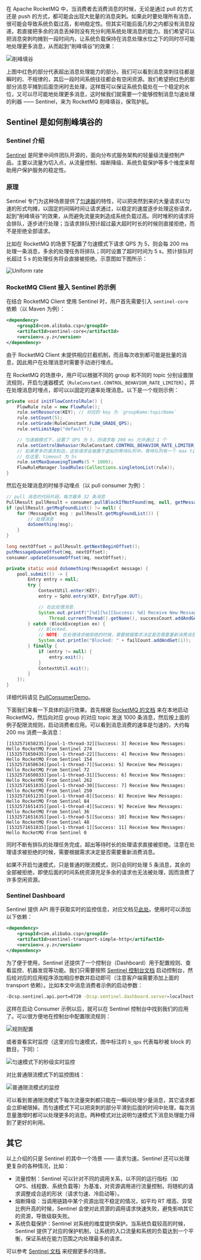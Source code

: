 在 Apache RocketMQ 中，当消费者去消费消息的时候，无论是通过 pull 的方式还是 push 的方式，都可能会出现大批量的消息突刺。如果此时要处理所有消息，很可能会导致系统负载过高，影响稳定性。但其实可能后面几秒之内都没有消息投递，若直接把多余的消息丢掉则没有充分利用系统处理消息的能力。我们希望可以把消息突刺均摊到一段时间内，让系统负载保持在消息处理水位之下的同时尽可能地处理更多消息，从而起到“削峰填谷”的效果：

![削峰填谷](https://github.com/alibaba/Sentinel/wiki/image/mq-traffic-peak-clipping.png) 

上图中红色的部分代表超出消息处理能力的部分。我们可以看到消息突刺往往都是瞬时的、不规律的，其后一段时间系统往往都会有空闲资源。我们希望把红色的那部分消息平摊到后面空闲时去处理，这样既可以保证系统负载处在一个稳定的水位，又可以尽可能地处理更多消息，这时候我们就需要一个能够控制消息匀速处理的利器 —— Sentinel，来为 RocketMQ 削峰填谷，保驾护航。

## Sentinel 是如何削峰填谷的

### Sentinel 介绍

[Sentinel](https://github.com/alibaba/Sentinel) 是阿里中间件团队开源的，面向分布式服务架构的轻量级流量控制产品，主要以流量为切入点，从流量控制、熔断降级、系统负载保护等多个维度来帮助用户保护服务的稳定性。

### 原理

Sentinel 专门为这种场景提供了[匀速器](https://github.com/alibaba/Sentinel/wiki/%E9%99%90%E6%B5%81---%E5%8C%80%E9%80%9F%E5%99%A8)的特性，可以把突然到来的大量请求以匀速的形式均摊，以固定的间隔时间让请求通过，以稳定的速度逐步处理这些请求，起到“削峰填谷”的效果，从而避免流量突刺造成系统负载过高。同时堆积的请求将会排队，逐步进行处理；当请求排队预计超过最大超时时长的时候则直接拒绝，而不是拒绝全部请求。

比如在 RocketMQ 的场景下配置了匀速模式下请求 QPS 为 5，则会每 200 ms 处理一条消息，多余的处理任务将排队；同时设置了超时时间为 5 s，预计排队时长超过 5 s 的处理任务将会直接被拒绝。示意图如下图所示：

![Uniform rate](https://github.com/alibaba/Sentinel/wiki/image/uniform-speed-queue.png)

### RocketMQ Client 接入 Sentinel 的示例

在结合 RocketMQ Client 使用 Sentinel 时，用户首先需要引入 `sentinel-core` 依赖（以 Maven 为例）：

```xml
<dependency>
    <groupId>com.alibaba.csp</groupId>
    <artifactId>sentinel-core</artifactId>
    <version>x.y.z</version>
</dependency>
```

由于 RocketMQ Client 未提供相应拦截机制，而且每次收到都可能是批量的消息，因此用户在处理消息时需要手动进行埋点。

在 RocketMQ 的场景中，用户可以根据不同的 group 和不同的 topic 分别设置限流规则，开启匀速器模式（`RuleConstant.CONTROL_BEHAVIOR_RATE_LIMITER`），并在处理消息时埋点，即可以以固定的速率处理消息。以下是一个规则示例：

```java
private void initFlowControlRule() {
    FlowRule rule = new FlowRule();
    rule.setResource(KEY); // 对应的 key 为 `groupName:topicName`
    rule.setCount(5);
    rule.setGrade(RuleConstant.FLOW_GRADE_QPS);
    rule.setLimitApp("default");

    // 匀速器模式下，设置了 QPS 为 5，则请求每 200 ms 允许通过 1 个
    rule.setControlBehavior(RuleConstant.CONTROL_BEHAVIOR_RATE_LIMITER);
    // 如果更多的请求到达，这些请求会被置于虚拟的等待队列中。等待队列有一个 max timeout，如果请求预计的等待时间超过这个时间会直接被 block
    // 在这里，timeout 为 5s
    rule.setMaxQueueingTimeMs(5 * 1000);
    FlowRuleManager.loadRules(Collections.singletonList(rule));
}
```

然后在处理消息的时候手动埋点（以 pull consumer 为例）：

```java
// pull 消息的代码片段，每次最多 32 条消息
PullResult pullResult = consumer.pullBlockIfNotFound(mq, null, getMessageQueueOffset(mq), 32);
if (pullResult.getMsgFoundList() != null) {
    for (MessageExt msg : pullResult.getMsgFoundList()) {
        // 处理消息
        doSomething(msg);
    }
}

long nextOffset = pullResult.getNextBeginOffset();
putMessageQueueOffset(mq, nextOffset);
consumer.updateConsumeOffset(mq, nextOffset);
```

```java
private static void doSomething(MessageExt message) {
    pool.submit(() -> {
        Entry entry = null;
        try {
            ContextUtil.enter(KEY);
            entry = SphU.entry(KEY, EntryType.OUT);

            // 在此处理消息.
            System.out.printf("[%d][%s][Success: %d] Receive New Messages: %s %n", System.currentTimeMillis(),
                Thread.currentThread().getName(), successCount.addAndGet(1), , new String(message.getBody()));
        } catch (BlockException ex) {
            // Blocked.
			// NOTE: 在处理请求被拒绝的时候，需要根据需求决定是否需要重新消费消息
            System.out.println("Blocked: " + failCount.addAndGet(1));
        } finally {
            if (entry != null) {
                entry.exit();
            }
            ContextUtil.exit();
        }
    });
}
```

详细代码请见 [PullConsumerDemo](https://github.com/alibaba/Sentinel/blob/master/sentinel-demo/sentinel-demo-rocketmq/src/main/java/com/alibaba/csp/sentinel/demo/rocketmq/PullConsumerDemo.java)。

下面我们来看一下具体的运行效果。首先根据 [RocketMQ 的文档](https://rocketmq.apache.org/docs/quick-start/) 来在本地启动 RocketMQ，然后向对应 group 的对应 topic 发送 1000 条消息，然后按上面的例子配限流规则，启动消费者应用。可以看到消息消费的速率是匀速的，大约每 200 ms 消费一条消息：

```
[1532571650235][pool-1-thread-32][Success: 3] Receive New Messages: Hello RocketMQ From Sentinel 274 
[1532571650435][pool-1-thread-22][Success: 4] Receive New Messages: Hello RocketMQ From Sentinel 154 
[1532571650634][pool-1-thread-7][Success: 5] Receive New Messages: Hello RocketMQ From Sentinel 72 
[1532571650833][pool-1-thread-31][Success: 6] Receive New Messages: Hello RocketMQ From Sentinel 262 
[1532571651035][pool-1-thread-30][Success: 7] Receive New Messages: Hello RocketMQ From Sentinel 250 
[1532571651235][pool-1-thread-8][Success: 8] Receive New Messages: Hello RocketMQ From Sentinel 84 
[1532571651435][pool-1-thread-4][Success: 9] Receive New Messages: Hello RocketMQ From Sentinel 36 
[1532571651635][pool-1-thread-5][Success: 10] Receive New Messages: Hello RocketMQ From Sentinel 48 
[1532571651835][pool-1-thread-1][Success: 11] Receive New Messages: Hello RocketMQ From Sentinel 0 
```

同时不断有排队的处理任务完成，超出等待时长的处理请求直接被拒绝。注意在处理请求被拒绝的时候，需要根据需求决定是否需要重新消费消息。

如果不开启匀速模式，只是普通的限流模式，则只会同时处理 5 条消息，其余的全部被拒绝，即使后面的时间系统资源充足多余的请求也无法被处理，因而浪费了许多空闲资源。

### Sentinel Dashboard

Sentinel 提供 API 用于获取实时的监控信息，对应文档见[此处](https://github.com/alibaba/Sentinel/wiki/%E5%AE%9E%E6%97%B6%E7%9B%91%E6%8E%A7)。使用时可以添加以下依赖：

```xml
<dependency>
    <groupId>com.alibaba.csp</groupId>
    <artifactId>sentinel-transport-simple-http</artifactId>
    <version>x.y.z</version>
</dependency>
```

为了便于使用，Sentinel 还提供了一个控制台（Dashboard）用于配置规则、查看监控、机器发现等功能。我们只需要按照 [Sentinel 控制台文档](https://github.com/alibaba/Sentinel/wiki/%E6%8E%A7%E5%88%B6%E5%8F%B0) 启动控制台，然后给对应的应用程序添加相应参数并启动即可（注意客户端需要添加上面的 transport 依赖）。比如本文中消息消费者示例的启动参数：

```bash
-Dcsp.sentinel.api.port=8720 -Dcsp.sentinel.dashboard.server=localhost:8080 -Dproject.name=sentinel-rocketmq-consumer
```

这样在启动 Consumer 示例以后，就可以在 Sentinel 控制台中找到我们的应用了。可以很方便地在控制台中配置限流规则：

![规则配置](https://github.com/alibaba/Sentinel/wiki/image/mq-sentinel-dashboard-rule.png) 

或者查看实时监控（这里对应匀速模式，图中标注的 `b_qps` 代表每秒被 block 的数目，下同）：

![匀速模式下的秒级实时监控](https://github.com/alibaba/Sentinel/wiki/image/mq-sentinel-dashboard-metrics-uniform.png) 

对比普通限流模式下的监控图线：

![普通限流模式的监控](https://github.com/alibaba/Sentinel/wiki/image/mq-sentinel-dashboard-metrics-normal.png) 

可以看到普通限流模式下每次流量突刺都只能在一瞬间处理少量消息，其它请求都会立即被限掉。而匀速模式下可以把突刺的部分平滑到后面的时间中处理，每次消息量激增时都可以处理更多的消息。两种模式对比说明匀速模式下消息处理能力得到了更好的利用。

## 其它

以上介绍的只是 Sentinel 的其中一个场景 —— 请求匀速。Sentinel 还可以处理更复杂的各种情况，比如：

- 流量控制：Sentinel 可以针对不同的调用关系，以不同的运行指标（如 QPS、线程数、系统负载等）为基准，对资源调用进行流量控制，将随机的请求调整成合适的形状（请求匀速、冷启动等）。
- 熔断降级：当调用链路中某个资源出现不稳定的情况，如平均 RT 增高、异常比例升高的时候，Sentinel 会使对此资源的调用请求快速失败，避免影响其它的资源，导致级联失败。
- 系统负载保护：Sentinel 对系统的维度提供保护。当系统负载较高的时候，Sentinel 提供了对应的保护机制，让系统的入口流量和系统的负载达到一个平衡，保证系统在能力范围之内处理最多的请求。

可以参考 [Sentinel 文档](https://github.com/alibaba/Sentinel/wiki/%E4%B8%BB%E9%A1%B5) 来挖掘更多的场景。
